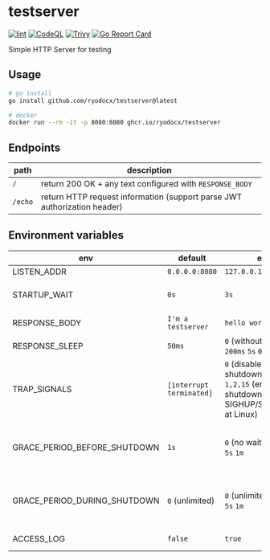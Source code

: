 # testserver

[![lint](https://github.com/ryodocx/testserver/actions/workflows/golangci-lint.yaml/badge.svg)](https://github.com/ryodocx/testserver/actions/workflows/golangci-lint.yaml)
[![CodeQL](https://github.com/ryodocx/testserver/actions/workflows/codeql-analysis.yml/badge.svg)](https://github.com/ryodocx/testserver/actions/workflows/codeql-analysis.yml)
[![Trivy](https://github.com/ryodocx/testserver/actions/workflows/trivy.yaml/badge.svg)](https://github.com/ryodocx/testserver/actions/workflows/trivy.yml)
[![Go Report Card](https://goreportcard.com/badge/github.com/ryodocx/testserver)](https://goreportcard.com/report/github.com/ryodocx/testserver)

Simple HTTP Server for testing


## Usage

```sh
# go install
go install github.com/ryodocx/testserver@latest

# docker
docker run --rm -it -p 8080:8080 ghcr.io/ryodocx/testserver
```

## Endpoints

| path    | description                                                              |
|---------|--------------------------------------------------------------------------|
| `/`     | return 200 OK + any text configured with `RESPONSE_BODY`                 |
| `/echo` | return HTTP request information (support parse JWT authorization header) |

## Environment variables

| env                          | default                  | example                                                                                                     | description                                                           |
|------------------------------|--------------------------|-------------------------------------------------------------------------------------------------------------|-----------------------------------------------------------------------|
| LISTEN_ADDR                  | `0.0.0.0:8080`           | `127.0.0.1:8080`                                                                                            | Listen address                                                        |
| STARTUP_WAIT                 | `0s`                     | `3s`                                                                                                        | Waiting time before start serving                                     |
| RESPONSE_BODY                | `I'm a testserver`       | `hello world`                                                                                               | HTTP response body                                                    |
| RESPONSE_SLEEP               | `50ms`                   | `0` (without sleep) <br> `200ms` `5s` `0.01h`                                                               | Wait time at HTTP response                                            |
| TRAP_SIGNALS                 | `[interrupt terminated]` | `0` (disable graceful shutdown) <br> `1,2,15` (enable graceful shutdown for SIGHUP/SIGINT/SIGTERM at Linux) | Trapped Signals for graceful shutdown                                 |
| GRACE_PERIOD_BEFORE_SHUTDOWN | `1s`                     | `0` (no wait) <br> `5s` `1m`                                                                                | Grace period before starting shutdown (ignored when `TRAP_SIGNALS=0`) |
| GRACE_PERIOD_DURING_SHUTDOWN | `0` (unlimited)          | `0` (unlimited) <br> `5s` `1m`                                                                              | Grace period during shutdown          (ignored when `TRAP_SIGNALS=0`) |
| ACCESS_LOG                   | `false`                  | `true`                                                                                                      | If true, enable access logging                                        |
